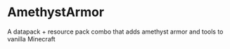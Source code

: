 # AmethystArmor
A datapack + resource pack combo that adds amethyst armor and tools to vanilla Minecraft
